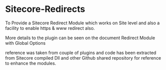 # Sitecore-Redirects
To Provide a Sitecore Redirect Module which works on Site level and also a facility to enable https &amp; www redirect also.

More details to the plugin can be seen on the document Redirect Module with Global Options

reference was taken from couple of plugins and code has been extracted from Sitecore compiled Dll and other Github shared repository for reference to enhance the modules.